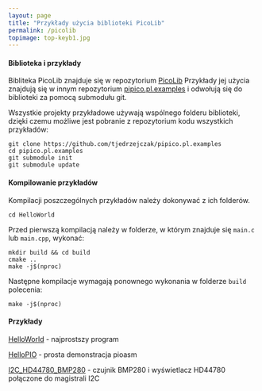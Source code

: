```yaml
---
layout: page
title: "Przykłady użycia biblioteki PicoLib"
permalink: /picolib
topimage: top-keyb1.jpg
---
```


#### Biblioteka i przykłady

Bibliteka PicoLib znajduje się w repozytorium [PicoLib](https://github.com/tjedrzejczak/PicoLib)
Przykłady jej użycia znajdują się w innym repozytorium [pipico.pl.examples](https://github.com/tjedrzejczak/pipico.pl.examples) i odwołują się do biblioteki za pomocą submodułu git.

Wszystkie projekty przykładowe używają wspólnego folderu biblioteki, dzięki czemu możliwe jest pobranie z repozytorium kodu wszystkich przykładów:

```console
git clone https://github.com/tjedrzejczak/pipico.pl.examples
cd pipico.pl.examples
git submodule init
git submodule update
```

#### Kompilowanie przykładów

Kompilacji poszczególnych przykładów należy dokonywać z ich folderów.

```console
cd HelloWorld
```

Przed pierwszą kompilacją należy w folderze, w którym znajduje się `main.c` lub `main.cpp`, wykonać:

```console
mkdir build && cd build
cmake ..
make -j$(nproc)
```

Następne kompilacje wymagają ponownego wykonania w folderze `build` polecenia:

```console
make -j$(nproc)
```

#### Przykłady

[HelloWorld](../examples/HelloWorld) - najprostszy program

[HelloPIO](../examples/HelloPIO) - prosta demonstracja pioasm

[I2C_HD44780_BMP280](../examples/I2C_HD44780_BMP280) - czujnik BMP280 i wyświetlacz HD44780 połączone do magistrali I2C
